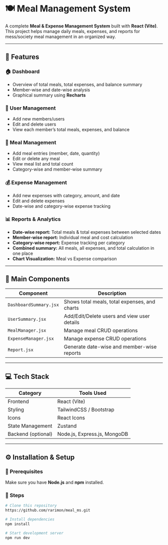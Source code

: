 # 🍽️ Meal Management System

A complete **Meal & Expense Management System** built with **React (Vite)**.  
This project helps manage daily meals, expenses, and reports for mess/society meal management in an organized way.

---

## 🚀 Features

### 🏠 Dashboard
- Overview of total meals, total expenses, and balance summary  
- Member-wise and date-wise analysis  
- Graphical summary using **Recharts**

### 👥 User Management
- Add new members/users  
- Edit and delete users  
- View each member’s total meals, expenses, and balance

### 🍛 Meal Management
- Add meal entries (member, date, quantity)  
- Edit or delete any meal  
- View meal list and total count  
- Category-wise and member-wise summary

### 💰 Expense Management
- Add new expenses with category, amount, and date  
- Edit and delete expenses  
- Date-wise and category-wise expense tracking  

### 📊 Reports & Analytics
- **Date-wise report:** Total meals & total expenses between selected dates  
- **Member-wise report:** Individual meal and cost calculation  
- **Category-wise report:** Expense tracking per category  
- **Combined summary:** All meals, all expenses, and total calculation in one place  
- **Chart Visualization:** Meal vs Expense comparison

---

## 🧩 Main Components
| Component | Description |
|------------|-------------|
| `DashboardSummary.jsx` | Shows total meals, total expenses, and charts |
| `UserSummary.jsx` | Add/Edit/Delete users and view user details |
| `MealManager.jsx` | Manage meal CRUD operations |
| `ExpenseManager.jsx` | Manage expense CRUD operations |
| `Report.jsx` | Generate date-wise and member-wise reports |

---

## 💻 Tech Stack
| Category | Tools Used |
|-----------|-------------|
| Frontend | React (Vite) |
| Styling | TailwindCSS / Bootstrap |
| Icons | React Icons |
| State Management | Zustand |
| Backend (optional) | Node.js, Express.js, MongoDB |

---

## ⚙️ Installation & Setup

### 🧠 Prerequisites
Make sure you have **Node.js** and **npm** installed.

### 🧩 Steps
```bash
# Clone this repository
https://github.com/rarimon/meal_ms.git

# Install dependencies
npm install

# Start development server
npm run dev
